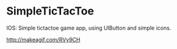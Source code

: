# SimpleTicTacToe
IOS: Simple tictactoe game app, using UIButton and simple icons. 


http://makeagif.com/RVy9CH
